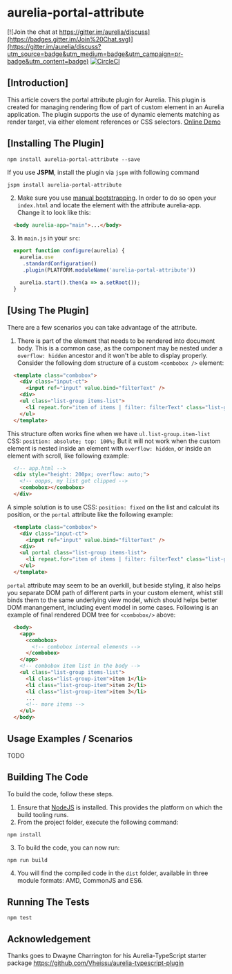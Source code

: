 # aurelia-portal-attribute

[![Join the chat at https://gitter.im/aurelia/discuss](https://badges.gitter.im/Join%20Chat.svg)](https://gitter.im/aurelia/discuss?utm_source=badge&utm_medium=badge&utm_campaign=pr-badge&utm_content=badge)
[![CircleCI](https://circleci.com/gh/bigopon/aurelia-portal-attribute.svg?style=svg)](https://circleci.com/gh/bigopon/aurelia-portal-attribute)

## [Introduction]

This article covers the portal attribute plugin for Aurelia. This plugin is created for managing rendering flow of part of custom element in an Aurelia application. The plugin supports the use of dynamic elements matching as render target, via either element references or CSS selectors. [Online Demo](http://aurelia-portal.bigopon.surge.sh/)


## [Installing The Plugin]

```shell
npm install aurelia-portal-attribute --save
```

If you use **JSPM**, install the plugin via `jspm` with following command

```shell
jspm install aurelia-portal-attribute
```

2. Make sure you use [manual bootstrapping](http://aurelia.io/docs#startup-and-configuration). In order to do so open your `index.html` and locate the element with the attribute aurelia-app. Change it to look like this:

```html
  <body aurelia-app="main">...</body>
```

3. In `main.js` in your `src`:

```js
  export function configure(aurelia) {
    aurelia.use
     .standardConfiguration()
     .plugin(PLATFORM.moduleName('aurelia-portal-attribute'))

    aurelia.start().then(a => a.setRoot());
  }
```

## [Using The Plugin]

There are a few scenarios you can take advantage of the attribute.

1. There is part of the element that needs to be rendered into document body.
This is a common case, as the component may be nested under a `overflow: hidden` ancestor and it won't be able to display properly. Consider the following dom structure of a custom `<combobox />` element: 

```html
  <template class="combobox">
    <div class="input-ct">
      <input ref="input" value.bind="filterText" />
    <div>
    <ul class="list-group items-list">
      <li repeat.for="item of items | filter: filterText" class="list-group-item">${item.name}</li>
    </ul>
  </template>
```

This structure often works fine when we have `ul.list-group.item-list` CSS: `position: absolute; top: 100%;` But it will not work when the custom element is nested inside an element with `overflow: hidden`, or inside an element with scroll, like following example:

```html
  <!-- app.html -->
  <div style="height: 200px; overflow: auto;">
    <!-- oopps, my list got clipped -->
    <combobox></combobox>
  </div>
```

A simple solution is to use CSS: `position: fixed` on the list and calculat its position, or the `portal` attribute like the following example:

```html
  <template class="combobox">
    <div class="input-ct">
      <input ref="input" value.bind="filterText" />
    <div>
    <ul portal class="list-group items-list">
      <li repeat.for="item of items | filter: filterText" class="list-group-item">${item.name}</li>
    </ul>
  </template>
```

`portal` attribute may seem to be an overkill, but beside styling, it also helps you separate DOM path of different parts in your custom element,
whist still binds them to the same underlying view model, which should helps better DOM manangement, including event model in some cases.
Following is an example of final rendered DOM tree for `<combobox/>` above:

```html
  <body>
    <app>
      <combobox>
        <!-- combobox internal elements -->
      </combobox>
    </app>
    <!-- combobox item list in the body -->
    <ul class="list-group items-list">
      <li class="list-group-item">item 1</li>
      <li class="list-group-item">item 2</li>
      <li class="list-group-item">item 3</li>
      ...
      <!-- more items -->
    </ul>
  </body>
```

## Usage Examples / Scenarios

TODO

## Building The Code

To build the code, follow these steps.

1. Ensure that [NodeJS](http://nodejs.org/) is installed. This provides the platform on which the build tooling runs.
2. From the project folder, execute the following command:

  ```shell
  npm install
  ```

3. To build the code, you can now run:

  ```shell
  npm run build
  ```

4. You will find the compiled code in the `dist` folder, available in three module formats: AMD, CommonJS and ES6.

## Running The Tests

```shell
npm test
```

## Acknowledgement
Thanks goes to Dwayne Charrington for his Aurelia-TypeScript starter package https://github.com/Vheissu/aurelia-typescript-plugin
